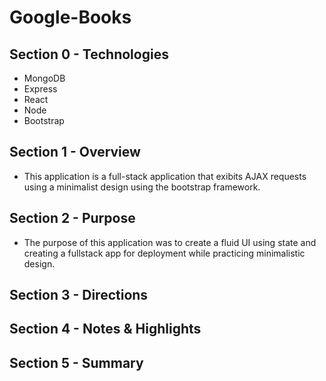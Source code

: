 # Google-Books

## Section 0 - Technologies
- MongoDB
- Express
- React
- Node
- Bootstrap

## Section 1 - Overview 
- This application is a full-stack application that exibits AJAX requests using a minimalist design using the bootstrap framework. 


## Section 2 - Purpose
- The purpose of this application was to create a fluid UI using state and creating a fullstack app for deployment while practicing minimalistic design. 

## Section 3 - Directions


## Section 4 - Notes & Highlights


## Section 5 - Summary 